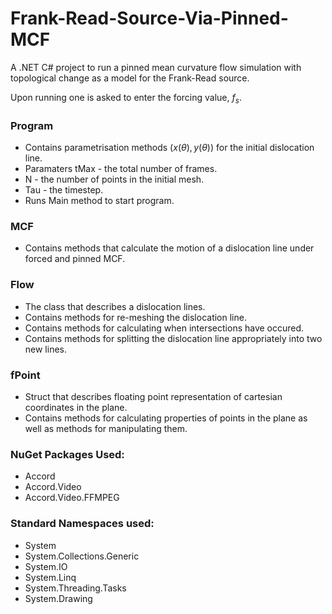 
# Frank-Read-Source-Via-Pinned-MCF

A .NET C# project to run a pinned mean curvature flow simulation with topological change as a model for the Frank-Read source.

Upon running one is asked to enter the forcing value, $f_s$.

### Program
* Contains parametrisation methods $(x(\theta),y(\theta))$ for the initial dislocation line.
* Paramaters tMax - the total number of frames.
* N - the number of points in the initial mesh.
* Tau - the timestep.
* Runs Main method to start program.

### MCF
* Contains methods that calculate the motion of a dislocation line under forced and pinned MCF.

### Flow
* The class that describes a dislocation lines.
* Contains methods for re-meshing the dislocation line.
* Contains methods for calculating when intersections have occured.
* Contains methods for splitting the dislocation line appropriately into two new lines.

### fPoint
* Struct that describes floating point representation of cartesian coordinates in the plane.
* Contains methods for calculating properties of points in the plane as well as methods for manipulating them.

### NuGet Packages Used:
* Accord
* Accord.Video
* Accord.Video.FFMPEG

### Standard Namespaces used:
* System
* System.Collections.Generic
* System.IO
* System.Linq
* System.Threading.Tasks
* System.Drawing

